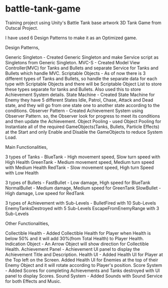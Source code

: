 # battle-tank-game
Training project using Unity's Battle Tank base artwork
3D Tank Game from Outscal Project.

I have used 6 Design Patterns to make it as an Optimized game.

Design Patterns,

Generic Singleton - Created Generic Singleton and make Service script as Singletons from Generic Singleton.
MVC-S - Created Model View Controller(MVC) for Tanks and Bullets and separate Service for Tanks and Bullets which handle MVC.
Scriptable Objects - As of now there is 3 different types of Tanks and Bullets, so handle the separate data for each type with Scriptable Objects and there will be Scriptable Object List to store these types separate for tanks and Bullets. Also used this to store Achievement System details.
State Machine - Created State Machine for Enemy they have 5 different States Idle, Patrol, Chase, Attack and Dead state, and they will go from one state one to another state according to the conditions.
Observer Pattern - Created Achievement System using Observer Pattern. so, the Observer look for progress to meet its conditions and then update the Achievement.
Object Pooling - used Object Pooling for Instantiate all of the required GameObjects(Tanks, Bullets, Particle Effects) at the Start and only Enable and Disable the GameObjects to reduce System Load.

Main Functionalities,

3 types of Tanks - BlueTank - High movement speed, Slow turn speed with High Health
          GreenTank - Medium movement speed, Medium turn speed with Medium Health
          RedTank - Slow movement speed, High turn Speed with Low Health

3 types of Bullets - FastBullet  - Low damage, High speed for BlueTank
           NormalBullet - Medium damage, Medium speed for GreenTank
           SlowBullet  - High damage, Low speed for RedTank

3 types of Achievement with Sub-Levels - BulletFired with 10 Sub-Levels
                    EnemyTanksDestroyed with 5 Sub-Levels
                    EscapeFromEnemyRange with 3 Sub-Levels

Other Functionalities,

Collectible Health - Added Collectible Health for Player when Health is below 50% and it will add 30%(from Total Health) to Player Health.
Indication Object - An Arrow Object will show direction for Collectible Health.
Achievement Panel - Achievement UI panel to display the Achievement Title and Description.
Health UI - Added Health UI for Player at the Top left on the Screen. Added Health UI for Enemies at the top of their Enemy Object and it will rotate according to Player's position.
Score System - Added Scores for completing Achievements and Tanks destroyed with UI panel to display Scores.
Sound System - Added Sounds with Sound Service for both Effects and Music.
